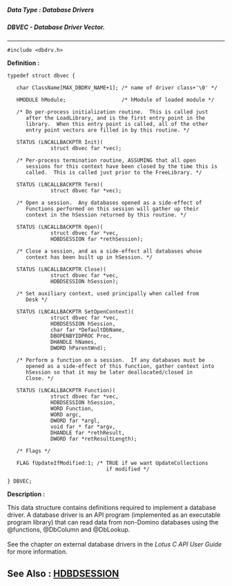 ##### Data Type : Database Drivers
##### DBVEC - Database Driver Vector.
---
```
#include <dbdrv.h>
```

**Definition :**
```
typedef struct dbvec {
 
   char ClassName[MAX_DBDRV_NAME+1]; /* name of driver class+'\0' */
 
   HMODULE hModule;                  /* hModule of loaded module */

   /* Do per-process initialization routine.  This is called just
      after the LoadLibrary, and is the first entry point in the
      library.  When this entry point is called, all of the other
      entry point vectors are filled in by this routine. */

   STATUS (LNCALLBACKPTR Init)(
              struct dbvec far *vec);

   /* Per-process termination routine, ASSUMING that all open
      sessions for this context have been closed by the time this is
      called.  This is called just prior to the FreeLibrary. */

   STATUS (LNCALLBACKPTR Term)(
              struct dbvec far *vec);

   /* Open a session.  Any databases opened as a side-effect of
      Functions performed on this session will gather up their
      context in the hSession returned by this routine. */

   STATUS (LNCALLBACKPTR Open)(
              struct dbvec far *vec,
              HDBDSESSION far *rethSession);

   /* Close a session, and as a side-effect all databases whose
      context has been built up in hSession. */

   STATUS (LNCALLBACKPTR Close)(
              struct dbvec far *vec,
              HDBDSESSION hSession);

   /* Set auxiliary context, used principally when called from
      Desk */

   STATUS (LNCALLBACKPTR SetOpenContext)(
              struct dbvec far *vec,
              HDBDSESSION hSession,
              char far *DefaultDbName,
              DBOPENBYIDPROC Proc,
              DHANDLE hNames,
              DWORD hParentWnd);

   /* Perform a function on a session.  If any databases must be
      opened as a side-effect of this function, gather context into
      hSession so that it may be later deallocated/closed in
      Close. */

   STATUS (LNCALLBACKPTR Function)(
              struct dbvec far *vec,
              HDBDSESSION hSession,
              WORD Function,
              WORD argc,
              DWORD far *argl,
              void far * far *argv,
              DHANDLE far *rethResult,
              DWORD far *retResultLength);

   /* Flags */

   FLAG fUpdateIfModified:1; /* TRUE if we want UpdateCollections
                                if modified */

} DBVEC;
```

**Description :**

This data structure contains definitions required to implement a database driver.  A database driver is an API program (implemented as an executable program library) that can read data from non-Domino databases using the @functions, @DbColumn and @DbLookup.<br>
<br>
See the chapter on external database drivers in the<i> Lotus C API User Guide</i> for more information.


**See Also :**
[HDBDSESSION](/domino-c-api-docs/reference/Data/HDBDSESSION)
---
